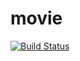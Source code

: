 # movie
[![Build Status](https://travis-ci.org/gitpetr/movie.svg?branch=master)](https://travis-ci.org/gitpetr/movie)